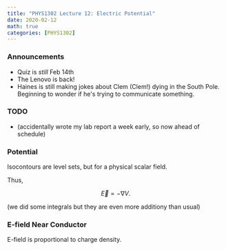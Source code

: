 ```yaml
---
title: "PHYS1302 Lecture 12: Electric Potential"
date: 2020-02-12
math: true 
categories: [PHYS1302]
---
```


### Announcements

- Quiz is *still* Feb 14th
- The Lenovo is back!
- Haines is still making jokes about Clem (Clem!) dying in the South Pole. Beginning to wonder if he's trying to communicate something.

### TODO

- (accidentally wrote my lab report a week early, so now ahead of schedule)

### Potential

Isocontours are level sets, but for a physical scalar field.

Thus, 

$$\vec{E}=-\nabla V.$$

(we did some integrals but they are even more additiony than usual)

### E-field Near Conductor

E-field is proportional to charge density.
